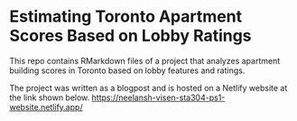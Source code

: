 # Estimating Toronto Apartment Scores Based on Lobby Ratings

This repo contains RMarkdown files of a project that analyzes apartment building scores in Toronto based on lobby features and ratings.

The project was written as a blogpost and is hosted on a Netlify website at the link shown below.
https://neelansh-visen-sta304-ps1-website.netlify.app/
